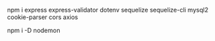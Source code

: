 npm i express express-validator dotenv sequelize sequelize-cli mysql2 cookie-parser cors axios

npm i -D nodemon
